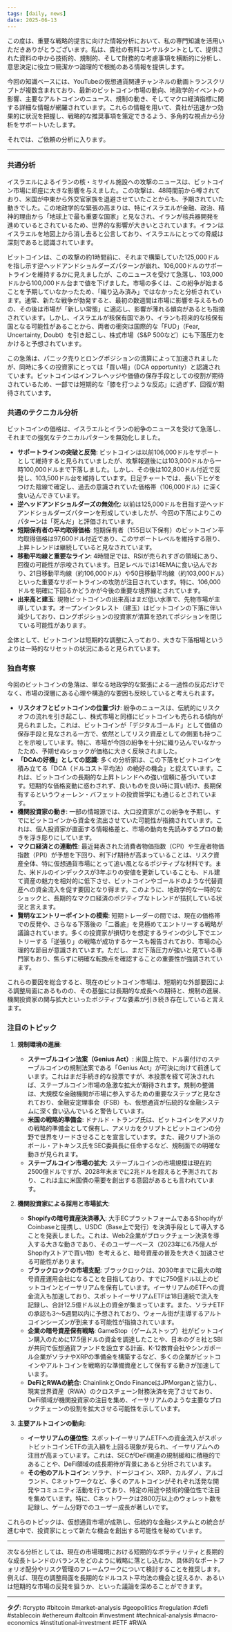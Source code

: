 ```yaml
---
tags: [daily, news]
date: 2025-06-13
---
```

この度は、重要な戦略的提言に向けた情報分析において、私の専門知識を活用いただきありがとうございます。私は、貴社の有料コンサルタントとして、提供された資料の中から技術的、規制的、そして財務的な考慮事項を横断的に分析し、意思決定に役立つ簡潔かつ論理的で根拠のある情報を提供します。

今回の知識ベースには、YouTubeの仮想通貨関連チャンネルの動画トランスクリプトが複数含まれており、最新のビットコイン市場の動向、地政学的イベントの影響、主要なアルトコインのニュース、規制の動き、そしてマクロ経済指標に関する詳細な情報が網羅されています。これらの情報を用いて、貴社が迅速かつ効果的に状況を把握し、戦略的な推奨事項を策定できるよう、多角的な視点から分析をサポートいたします。

それでは、ご依頼の分析に入ります。

---

### 共通分析

イスラエルによるイランの核・ミサイル施設への攻撃のニュースは、ビットコイン市場に即座に大きな影響を与えました。この攻撃は、48時間前から噂されており、米国が中東から外交官家族を退避させていたことからも、予期されていた動きでした。この地政学的な緊張の高まりは、特にイスラエルが金融、政治、精神的理由から「地球上で最も重要な国家」と見なされ、イランが核兵器開発を進めているとされているため、世界的な影響が大きいとされています。イランはイスラエルを地図上から消し去ると公言しており、イスラエルにとっての脅威は深刻であると認識されています。

ビットコインは、この攻撃の約1時間前に、それまで構築していた125,000ドルを指し示す逆ヘッドアンドショルダーズパターンが崩れ、106,000ドルのサポートラインを維持するかに見えましたが、このニュースを受けて急落し、103,000ドルから100,000ドル台まで値を下げました。市場の多くは、この紛争が始まることを予期していなかったため、「織り込み済み」ではなかったと分析されています。通常、新たな戦争が勃発すると、最初の数週間は市場に影響を与えるものの、その後は市場が「新しい常態」に適応し、影響が薄れる傾向があるとも指摘されています。しかし、イスラエルが核保有国であり、イランも将来的な核保有国となる可能性があることから、両者の衝突は国際的な「FUD」（Fear, Uncertainty, Doubt）を引き起こし、株式市場（S&P 500など）にも下落圧力をかけると予想されています。

この急落は、パニック売りとロングポジションの清算によって加速されましたが、同時に多くの投資家にとっては「買い場」（DCA opportunity）と認識されています。ビットコインはインフレヘッジや価値の保存手段としての役割が期待されているため、一部では短期的な「膝を打つような反応」に過ぎず、回復が期待されています。

### 共通のテクニカル分析

ビットコインの価格は、イスラエルとイランの紛争のニュースを受けて急落し、それまでの強気なテクニカルパターンを無効化しました。

- **サポートラインの突破と反発**: ビットコインは以前106,000ドルをサポートとして維持すると見られていましたが、攻撃報道後には103,000ドルから一時100,000ドルまで下落しました。しかし、その後は102,800ドル付近で反発し、103,500ドル台を維持しています。日足チャートでは、長い下ヒゲをつけた陰線で確定し、過去の意識されていた価格帯（106,000ドル）に深く食い込んできています。
- **逆ヘッドアンドショルダーズの無効化**: 以前は125,000ドルを目指す逆ヘッドアンドショルダーズパターンを形成していましたが、今回の下落によりこのパターンは「死んだ」と評価されています。
- **短期保有者の平均取得価格**: 短期保有者（155日以下保有）のビットコイン平均取得価格は97,600ドル付近であり、このサポートレベルを維持する限り、上昇トレンドは継続していると見なされています。
- **移動平均線と重要なライン**: 4時間足では、RSIが売られすぎの領域にあり、回復の可能性が示唆されています。日足レベルでは14EMAに食い込んでおり、21日移動平均線（約106,000ドル）や50日移動平均線（約103,000ドル）といった重要なサポートラインの攻防が注目されています。特に、106,000ドルを明確に下回るかどうかが今後の重要な境界線とされています。
- **出来高と建玉**: 現物ビットコインの出来高はまだ低い水準で、先物市場が主導しています。オープンインタレスト（建玉）はビットコインの下落に伴い減少しており、ロングポジションの投資家が清算を恐れてポジションを閉じている可能性があります。

全体として、ビットコインは短期的な調整に入っており、大きな下落相場というよりは一時的なリセットの状況にあると見られています。

### 独自考察

今回のビットコインの急落は、単なる地政学的な緊張による一過性の反応だけでなく、市場の深層にある心理や構造的な要因も反映していると考えられます。

- **リスクオフとビットコインの位置づけ**: 紛争のニュースは、伝統的にリスクオフの流れを引き起こし、株式市場と同様にビットコインも売られる傾向が見られました。これは、ビットコインが「デジタルゴールド」として価値の保存手段と見なされる一方で、依然としてリスク資産としての側面も持つことを示唆しています。特に、市場が今回の紛争を十分に織り込んでいなかったため、予期せぬショックが価格に大きく反映されました。
- **「DCAの好機」としての認識**: 多くの分析家は、この下落をビットコインを積み立てる「DCA（ドルコスト平均法）の絶好の機会」と捉えています。これは、ビットコインの長期的な上昇トレンドへの強い信頼に基づいています。短期的な価格変動に惑わされず、良いものを良い時に買い続け、長期保有するというウォーレン・バフェットの投資哲学にも通じるとされています。
- **機関投資家の動き**: 一部の情報源では、大口投資家がこの紛争を予期し、すでにビットコインから資金を流出させていた可能性が指摘されています。これは、個人投資家が直面する情報格差と、市場の動向を先読みするプロの動きを浮き彫りにしています。
- **マクロ経済との連動性**: 最近発表された消費者物価指数（CPI）や生産者物価指数（PPI）が予想を下回り、利下げ期待が高まっていることは、リスク資産全体、特に仮想通貨市場にとって追い風となるポジティブな材料です。また、米ドルのインデックスが3年ぶりの安値を更新していることも、ドル建て資産の魅力を相対的に低下させ、ビットコインやゴールドのような代替資産への資金流入を促す要因となり得ます。このように、地政学的な一時的なショックと、長期的なマクロ経済のポジティブなトレンドが拮抗している状況と言えます。
- **賢明なエントリーポイントの模索**: 短期トレーダーの間では、現在の価格帯での反発や、さらなる下落後の「二番底」を見極めてエントリーする戦略が議論されています。多くの投資家が損切りを想定するラインの少し下でエントリーする「逆張り」の戦略が成功するケースも報告されており、市場の心理的な節目が意識されています。ただし、まだ下落圧力が強いと見ている専門家もおり、焦らずに明確な転換点を確認することの重要性が強調されています。

これらの要因を総合すると、現在のビットコイン市場は、短期的な外部要因による調整局面にあるものの、その基盤には長期的な成長への期待と、規制の進展、機関投資家の関与拡大といったポジティブな要素が引き続き存在していると言えます。

### 注目のトピック

1. **規制環境の進展**:
    
    - **ステーブルコイン法案（Genius Act）**: 米国上院で、ドル裏付けのステーブルコインの規制法案である「Genius Act」が可決に向けて前進しています。これはまだ手続き的な投票ですが、本投票を経て可決されれば、ステーブルコイン市場の急激な拡大が期待されます。規制の整備は、大規模な金融機関が市場に参入するための重要なステップと見なされており、金融安定理事会（FSB）も、仮想通貨が伝統的な金融システムに深く食い込んでいると警告しています。
    - **米国の戦略的準備金**: ドナルド・トランプ氏は、ビットコインをアメリカの戦略的準備金として保有し、アメリカをクリプトとビットコインの分野で世界をリードさせることを宣言しています。また、親クリプト派のポール・アトキンス氏をSEC委員長に任命するなど、規制面での明確な動きが見られます。
    - **ステーブルコイン市場の拡大**: ステーブルコインの市場規模は現在約2500億ドルですが、2028年末までに2兆ドルを超えると予測されており、これは主に米国債の需要を創出する意図があるとも言われています。
2. **機関投資家による採用と市場拡大**:
    
    - **Shopifyの暗号資産決済導入**: 大手ECプラットフォームであるShopifyがCoinbaseと提携し、USDC（Base上で発行）を決済手段として導入することを発表しました。これは、Web2企業がブロックチェーン決済を導入する大きな動きであり、そのユーザーベース（2023年に6.75億人がShopifyストアで買い物）を考えると、暗号資産の普及を大きく加速させる可能性があります。
    - **ブラックロックの市場支配**: ブラックロックは、2030年までに最大の暗号資産運用会社になることを目指しており、すでに750億ドル以上のビットコインとイーサリアムを保有しています。イーサリアムのETFへの資金流入も加速しており、スポットイーサリアムETFは18日連続で流入を記録し、合計12.5億ドル以上の資金が集まっています。また、ソラナETFの承認も3～5週間以内に予想されており、ウォール街が主導するアルトコインシーズンが到来する可能性が指摘されています。
    - **企業の暗号資産保有戦略**: GameStop（ゲームストップ）社がビットコイン購入のために17.5億ドルの資金を調達したことや、日本のグミ社とSBIが共同で仮想通貨ファンドを設立する計画、K-12教育会社やシンガポール企業がソラナやXRPの準備金を構築するなど、多くの企業がビットコインやアルトコインを戦略的な準備資産として保有する動きが加速しています。
    - **DeFiとRWAの統合**: ChainlinkとOndo FinanceはJPMorganと協力し、現実世界資産（RWA）のクロスチェーン財務決済を完了させており、DeFi領域が機関投資家の注目を集め、イーサリアムのような主要なブロックチェーンの役割を拡大させる可能性を示しています。
3. **主要アルトコインの動向**:
    
    - **イーサリアムの優位性**: スポットイーサリアムETFへの資金流入がスポットビットコインETFの流入額を上回る現象が見られ、イーサリアムへの注目が高まっています。これは、SECがDeFi関連の規制緩和に積極的であることや、DeFi領域の成長期待が背景にあると分析されています。
    - **その他のアルトコイン**: ソラナ、ドージコイン、XRP、カルダノ、アルゴランド、Cネットワークなど、多くのアルトコインがそれぞれ活発な開発やコミュニティ活動を行っており、特定の用途や技術的優位性で注目を集めています。特に、Cネットワークは2800万以上のウォレット数を記録し、ゲーム分野でのユーザー成長が著しいです。

これらのトピックは、仮想通貨市場が成熟し、伝統的な金融システムとの統合が進む中で、投資家にとって新たな機会を創出する可能性を秘めています。

---

次なる分析としては、現在の市場環境における短期的なボラティリティと長期的な成長トレンドのバランスをどのように戦略に落とし込むか、具体的なポートフォリオ配分やリスク管理のフレームワークについて検討することを推奨します。例えば、現在の調整局面を長期的なドルコスト平均法の機会と捉えるか、あるいは短期的な市場の反発を狙うか、といった議論を深めることができます。

---

**タグ**: #crypto #bitcoin #market-analysis #geopolitics #regulation #defi #stablecoin #ethereum #altcoin #investment #technical-analysis #macro-economics #institutional-investment #ETF #RWA